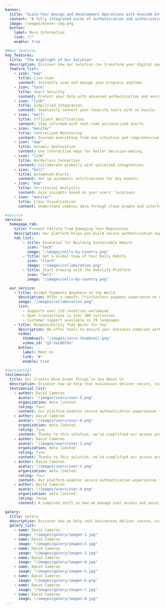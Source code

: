```yaml
---
banner:
  title: "Scale Your Design and Development Operations with Avocode Enterprise"
  content: "A fully integrated suite of authentication and authorization products, Stytch’s platform takes the headache out of the process."
  image: /images/banner-img.png
  button:
    label: More Information
    link: "/"
    enable: true

##key features
key_features:
  title: "The Highlight of Our Solution"
  description: Discover how our solution can transform your digital operations with powerful and user-friendly features.
  feature_list:
    - icon: "map"
      title: Live View
      content: Instantly view and manage your progress anytime.
    - icon: "lock"
      title: Smart Security
      content: Protect your data with advanced authentication and encryption.
    - icon: "link"
      title: Simplified Integration
      content: Seamlessly connect your favorite tools with no hassle.
    - icon: "bell"
      title: Efficient Notifications
      content: Stay informed with real-time personalized alerts.
    - icon: "monitor"
      title: Centralized Monitoring
      content: Oversee everything from one intuitive and comprehensive dashboard.
    - icon: "map"
      title: Dynamic Geolocation
      content: Use interactive maps for better decision-making.
    - icon: "link"
      title: Borderless Connection
      content: Collaborate globally with unlimited integrations.
    - icon: "bell"
      title: Automated Alerts
      content: Set up automatic notifications for key events.
    - icon: "map"
      title: Territorial Analytics
      content: Gain insights based on your users’ locations.
    - icon: "monitor"
      title: Clear Visualization
      content: Understand complex data through clean graphs and interfaces.

#service
service:
  homepage_tab:
    title: Prevent Failure from Damaging Your Reputation
    description: Our platform helps you build secure authentication experiences that retain and engage your users. We build the infrastructure so you can focus on your business.
    tab_list:
        - title: Essential for Building Sustainable Habits
          icon: "lock"
          image: "/images/sells-by-country.png"
        - title: Get a Global View of Your Daily Habits
          icon: "clock"
          image: "/images/collaboration.png"
        - title: Start Growing with the Habitify Platform
          icon: "bell"
          image: "/images/sells-by-country.png"

  our_service:
    - title: Accept Payments Anywhere in the World
      desctiption: Offer a smooth, frictionless payment experience no matter where your users are.
      image: "/images/collaboration.png"
      list:
        - Supports over 119 countries worldwide
        - Open transactions in over 100 currencies
        - Customer support available in 79 languages
    - title: Responsibility That Works for You
      description: We offer tools to ensure your business complies with global regulations without sacrificing efficiency.
      video:
        thumbnail: "/images/intro-thumbnail.png"
        video_id: "g3-VxLQO7do"
      button:
        label: Meet Us
        link: "#"
        enable: true

#testimonial
testimonial:
  title: Our Clients Have Great Things to Say About Us
  description: Discover how we help real businesses deliver secure, scalable, and effective digital experiences.
  testimonial_list:
    - author: David Cameron
      avatar: "/images/users/user-5.png"
      organization: meta limited
      rating: four
      content: Our platform enables secure authentication experiences that better connect with users. Nosotros construimos.
    - author: David Cameron
      avatar: "/images/users/user-6.png"
      organization: meta limited
      rating: five
      content: Thanks to this solution, we’ve simplified our access processes without compromising security.
    - author: David Cameron
      avatar: "/images/users/user-2.png"
      organization: meta limited
      rating: five
      content: Thanks to this solution, we’ve simplified our access processes without compromising security.
    - author: David Cameron
      avatar: "/images/users/user-1.png"
      organization: meta limited
      rating: four
      content: Our platform enables secure authentication experiences that better connect with users. Nosotros construimos.
    - author: David Cameron
      avatar: "/images/users/user-4.png"
      organization: meta limited
      rating: three
      content: A complete shift in how we manage user access and security.

galery:
  title: Galery
  description: Discover how we help real businesses deliver secure, scalable, and effective digital experiences.
  galery_list:
    - name: David Cameron
      image: "/images/galery/imagen-1.jpg"
    - name: David Cameron
      image: "/images/galery/imagen-2.jpg"
    - name: David Cameron
      image: "/images/galery/imagen-3.jpg"
    - name: David Cameron
      image: "/images/galery/imagen-4.jpg"
    - name: David Cameron
      image: "/images/galery/imagen-5.jpg"
    - name: David Cameron
      image: "/images/galery/imagen-6.png"
    - name: David Cameron
      image: "/images/galery/imagen-7.jpg"
    - name: David Cameron
      image: "/images/galery/imagen-8.jpg"
---
```


